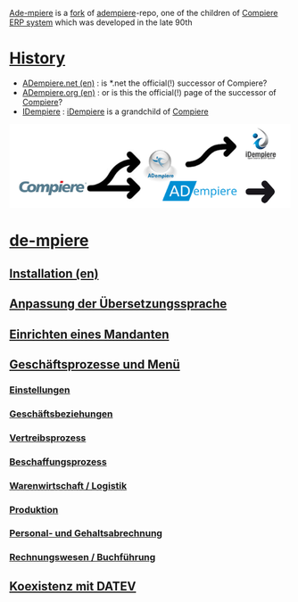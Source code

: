 [Ade-mpiere](https://github.com/klst-de/adempiere) is a [fork](https://en.wikipedia.org/wiki/Fork_(software_development)) of  [adempiere](https://github.com/adempiere/adempiere)-repo, one of the children of [Compiere ERP system](https://en.wikipedia.org/wiki/Compiere) which was developed in the late 90th

# [History](https://en.wikipedia.org/wiki/IDempiere#History)

* [ADempiere.net (en)](https://klst-de.github.io/adempiere/) : is *.net the official(!) successor of Compiere?
* [ADempiere.org (en)](http://adempiere.org/site/) : or is this the official(!) page of the successor of [Compiere](http://www.compiere.com/company/history.php)?
* [IDempiere](https://en.wikipedia.org/wiki/IDempiere) : [iDempiere](http://www.idempiere.org/) is a grandchild of [Compiere](http://www.compiere.com/svn/)

![](images/ADLogos.PNG)

# [de-mpiere](1.de-mpiere.md)
## [Installation (en)](http://wiki.adempiere.net/Installation_Steps)
## [Anpassung der Übersetzungssprache](http://wiki.idempiere.org/de/Sprache_(Fenster_ID-106)#Beitr.C3.A4ge)
## [Einrichten eines Mandanten](1.de-mpiere.md)
## [Geschäftsprozesse und Menü](2.de-menu.md)
### [Einstellungen](2.1-admin.md)
### [Geschäftsbeziehungen](2.2-bp.md)
### [Vertreibsprozess](2.3-sales.md)
### [Beschaffungsprozess](2.4-purchase.md)
### [Warenwirtschaft / Logistik](2.5-mm.md)
### [Produktion](2.6-prod.md)
### [Personal- und Gehaltsabrechnung](2.7-hr.md)
### [Rechnungswesen / Buchführung](2.8-acc.md)
## [Koexistenz mit DATEV](3.datev.md)